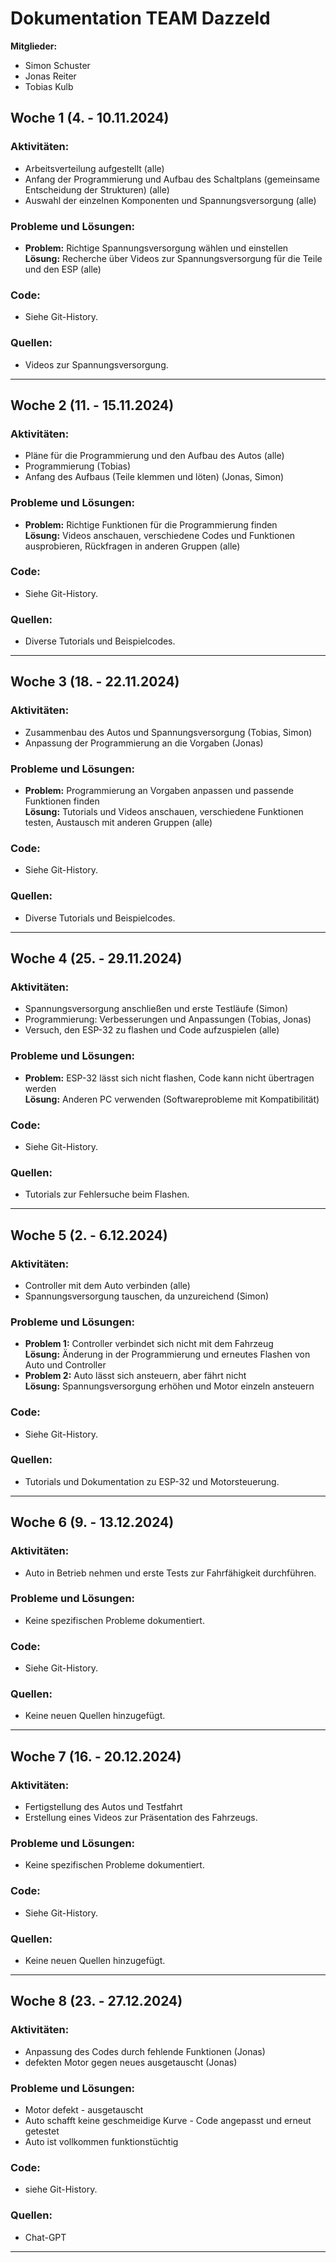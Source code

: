 # Dokumentation TEAM Dazzeld

**Mitglieder:**
- Simon Schuster
- Jonas Reiter
- Tobias Kulb

## Woche 1 (4. - 10.11.2024)

### Aktivitäten:
- Arbeitsverteilung aufgestellt (alle)
- Anfang der Programmierung und Aufbau des Schaltplans (gemeinsame Entscheidung der Strukturen) (alle)
- Auswahl der einzelnen Komponenten und Spannungsversorgung (alle)

### Probleme und Lösungen:
- **Problem:** Richtige Spannungsversorgung wählen und einstellen  
  **Lösung:** Recherche über Videos zur Spannungsversorgung für die Teile und den ESP (alle)

### Code:
- Siehe Git-History.

### Quellen:
- Videos zur Spannungsversorgung.

---

## Woche 2 (11. - 15.11.2024)

### Aktivitäten:
- Pläne für die Programmierung und den Aufbau des Autos (alle)
- Programmierung (Tobias)
- Anfang des Aufbaus (Teile klemmen und löten) (Jonas, Simon)

### Probleme und Lösungen:
- **Problem:** Richtige Funktionen für die Programmierung finden  
  **Lösung:** Videos anschauen, verschiedene Codes und Funktionen ausprobieren, Rückfragen in anderen Gruppen (alle)

### Code:
- Siehe Git-History.

### Quellen:
- Diverse Tutorials und Beispielcodes.

---

## Woche 3 (18. - 22.11.2024)

### Aktivitäten:
- Zusammenbau des Autos und Spannungsversorgung (Tobias, Simon)
- Anpassung der Programmierung an die Vorgaben (Jonas)

### Probleme und Lösungen:
- **Problem:** Programmierung an Vorgaben anpassen und passende Funktionen finden  
  **Lösung:** Tutorials und Videos anschauen, verschiedene Funktionen testen, Austausch mit anderen Gruppen (alle)

### Code:
- Siehe Git-History.

### Quellen:
- Diverse Tutorials und Beispielcodes.

---

## Woche 4 (25. - 29.11.2024)

### Aktivitäten:
- Spannungsversorgung anschließen und erste Testläufe (Simon)
- Programmierung: Verbesserungen und Anpassungen (Tobias, Jonas)
- Versuch, den ESP-32 zu flashen und Code aufzuspielen (alle)

### Probleme und Lösungen:
- **Problem:** ESP-32 lässt sich nicht flashen, Code kann nicht übertragen werden  
  **Lösung:** Anderen PC verwenden (Softwareprobleme mit Kompatibilität)

### Code:
- Siehe Git-History.

### Quellen:
- Tutorials zur Fehlersuche beim Flashen.

---

## Woche 5 (2. - 6.12.2024)

### Aktivitäten:
- Controller mit dem Auto verbinden (alle)
- Spannungsversorgung tauschen, da unzureichend (Simon)

### Probleme und Lösungen:
- **Problem 1:** Controller verbindet sich nicht mit dem Fahrzeug  
  **Lösung:** Änderung in der Programmierung und erneutes Flashen von Auto und Controller
- **Problem 2:** Auto lässt sich ansteuern, aber fährt nicht  
  **Lösung:** Spannungsversorgung erhöhen und Motor einzeln ansteuern

### Code:
- Siehe Git-History.

### Quellen:
- Tutorials und Dokumentation zu ESP-32 und Motorsteuerung.

---

## Woche 6 (9. - 13.12.2024)

### Aktivitäten:
- Auto in Betrieb nehmen und erste Tests zur Fahrfähigkeit durchführen.

### Probleme und Lösungen:
- Keine spezifischen Probleme dokumentiert.

### Code:
- Siehe Git-History.

### Quellen:
- Keine neuen Quellen hinzugefügt.

---

## Woche 7 (16. - 20.12.2024)

### Aktivitäten:
- Fertigstellung des Autos und Testfahrt
- Erstellung eines Videos zur Präsentation des Fahrzeugs.

### Probleme und Lösungen:
- Keine spezifischen Probleme dokumentiert.

### Code:
- Siehe Git-History.

### Quellen:
- Keine neuen Quellen hinzugefügt.

---

## Woche 8 (23. - 27.12.2024)

### Aktivitäten:

- Anpassung des Codes durch fehlende Funktionen (Jonas)
- defekten Motor gegen neues ausgetauscht (Jonas)

### Probleme und Lösungen:

- Motor defekt - ausgetauscht
- Auto schafft keine geschmeidige Kurve - Code angepasst und erneut getestet
- Auto ist vollkommen funktionstüchtig

### Code:

- siehe Git-History.

### Quellen:

- Chat-GPT

---